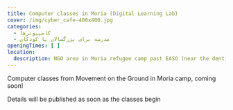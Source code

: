 ```yaml
---
title: Computer classes in Moria (Digital Learning Lab)
cover: /img/cyber_cafe-400x400.jpg
categories:
  - کامپیوترها
  - مدرسه برای بزرگسالان یا کودکان
openingTimes: [ ]
location:
  description: NGO area in Moria refugee camp past EASO (near the dentist)
---
```


Computer classes from Movement on the Ground in Moria camp, coming soon!

Details will be published as soon as the classes begin